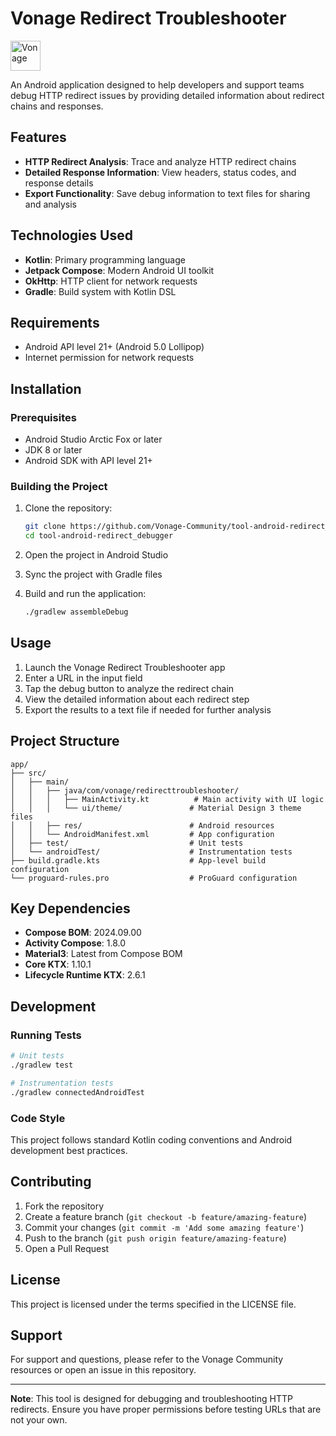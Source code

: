 # Vonage Redirect Troubleshooter

<img src="https://developer.nexmo.com/images/logos/vbc-logo.svg" height="48px" alt="Vonage" />


An Android application designed to help developers and support teams debug HTTP redirect issues by providing detailed information about redirect chains and responses.

## Features

- **HTTP Redirect Analysis**: Trace and analyze HTTP redirect chains
- **Detailed Response Information**: View headers, status codes, and response details
- **Export Functionality**: Save debug information to text files for sharing and analysis

## Technologies Used

- **Kotlin**: Primary programming language
- **Jetpack Compose**: Modern Android UI toolkit
- **OkHttp**: HTTP client for network requests
- **Gradle**: Build system with Kotlin DSL

## Requirements

- Android API level 21+ (Android 5.0 Lollipop)
- Internet permission for network requests

## Installation

### Prerequisites

- Android Studio Arctic Fox or later
- JDK 8 or later
- Android SDK with API level 21+

### Building the Project

1. Clone the repository:
   ```bash
   git clone https://github.com/Vonage-Community/tool-android-redirect_debugger.git
   cd tool-android-redirect_debugger
   ```

2. Open the project in Android Studio

3. Sync the project with Gradle files

4. Build and run the application:
   ```bash
   ./gradlew assembleDebug
   ```

## Usage

1. Launch the Vonage Redirect Troubleshooter app
2. Enter a URL in the input field
3. Tap the debug button to analyze the redirect chain
4. View the detailed information about each redirect step
5. Export the results to a text file if needed for further analysis

## Project Structure

```
app/
├── src/
│   ├── main/
│   │   ├── java/com/vonage/redirecttroubleshooter/
│   │   │   ├── MainActivity.kt          # Main activity with UI logic
│   │   │   └── ui/theme/               # Material Design 3 theme files
│   │   ├── res/                        # Android resources
│   │   └── AndroidManifest.xml         # App configuration
│   ├── test/                           # Unit tests
│   └── androidTest/                    # Instrumentation tests
├── build.gradle.kts                    # App-level build configuration
└── proguard-rules.pro                  # ProGuard configuration
```

## Key Dependencies

- **Compose BOM**: 2024.09.00
- **Activity Compose**: 1.8.0
- **Material3**: Latest from Compose BOM
- **Core KTX**: 1.10.1
- **Lifecycle Runtime KTX**: 2.6.1

## Development

### Running Tests

```bash
# Unit tests
./gradlew test

# Instrumentation tests
./gradlew connectedAndroidTest
```

### Code Style

This project follows standard Kotlin coding conventions and Android development best practices.

## Contributing

1. Fork the repository
2. Create a feature branch (`git checkout -b feature/amazing-feature`)
3. Commit your changes (`git commit -m 'Add some amazing feature'`)
4. Push to the branch (`git push origin feature/amazing-feature`)
5. Open a Pull Request

## License

This project is licensed under the terms specified in the LICENSE file.

## Support

For support and questions, please refer to the Vonage Community resources or open an issue in this repository.

---

**Note**: This tool is designed for debugging and troubleshooting HTTP redirects. Ensure you have proper permissions before testing URLs that are not your own.
